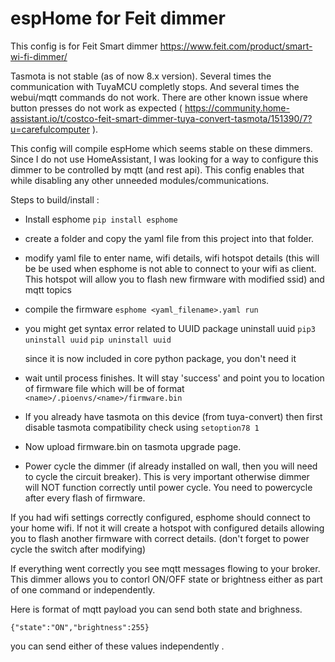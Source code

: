 # espHome for Feit dimmer

This config is for Feit Smart dimmer 
https://www.feit.com/product/smart-wi-fi-dimmer/

Tasmota is not stable (as of now 8.x version). Several times the communication with TuyaMCU completly stops. And several times the webui/mqtt commands do not work. There are other known issue where button presses do not work as expected ( https://community.home-assistant.io/t/costco-feit-smart-dimmer-tuya-convert-tasmota/151390/7?u=carefulcomputer ).

This config will compile espHome which seems stable on these dimmers. Since I do not use HomeAssistant, I was looking for a way to configure this dimmer to be controlled by mqtt (and rest api). This config enables that while disabling any other unneeded modules/communications.

Steps to build/install :
* Install esphome 
  `pip install esphome`
* create a folder and copy the yaml file from this project into that folder.
* modify yaml file to enter name, wifi details, wifi hotspot details (this will be be used when esphome is not able to connect to your wifi as client. This hotspot will allow you to flash new firmware with modified ssid) and mqtt topics
* compile the firmware
 `esphome <yaml_filename>.yaml run`
* you might get syntax error related to UUID package uninstall uuid 
  `pip3 uninstall uuid`
  `pip uninstall uuid`
 
  since it is now included in core python package, you don't need it
* wait until process finishes. It will stay 'success' and point you to location of firmware file which will be of format 
`<name>/.pioenvs/<name>/firmware.bin`
* If you already have tasmota on this device (from tuya-convert) then first disable tasmota compatibility check using
`setoption78 1`
* Now upload firmware.bin on tasmota upgrade page.
* Power cycle the dimmer (if already installed on wall, then you will need to cycle the circuit breaker). This is very important otherwise dimmer will NOT function correctly until power cycle. You need to powercycle after every flash of firmware.

If you had wifi settings correctly configured, esphome should connect to your home wifi. If not it will create a hotspot with configured details allowing you to flash another firmware with correct details. (don't forget to power cycle the switch after modifying)

If everything went correctly you see mqtt messages flowing to your broker. This dimmer allows you to contorl ON/OFF state or brightness either as part of one command or independently.

Here is format of mqtt payload you can send both state and brighness.

`{"state":"ON","brightness":255}`

you can send either of these values independently .
 


 
